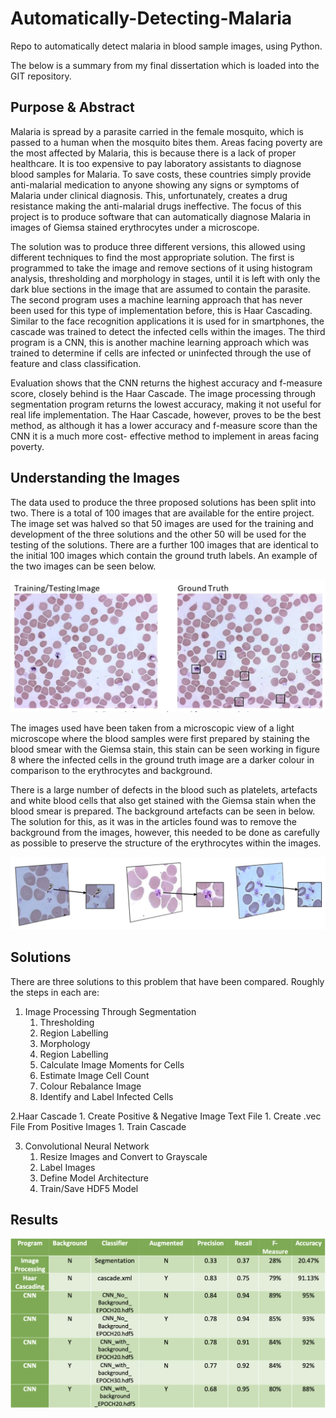 # Automatically-Detecting-Malaria
Repo to automatically detect malaria in blood sample images, using Python.

The below is a summary from my final dissertation which is loaded into the GIT repository.

## Purpose & Abstract

Malaria is spread by a parasite carried in the female mosquito, which is passed to a human when the mosquito bites them. Areas facing poverty are the most affected by Malaria, this is because there is a lack of proper healthcare. It is too expensive to pay laboratory assistants to diagnose blood samples for Malaria. To save costs, these countries simply provide anti-malarial medication to anyone showing any signs or symptoms of Malaria under clinical diagnosis. This, unfortunately, creates a drug resistance making the anti-malarial drugs ineffective. The focus of this project is to produce software that can automatically diagnose Malaria in images of Giemsa stained erythrocytes under a microscope.

The solution was to produce three different versions, this allowed using different techniques to find the most appropriate solution. The first is programmed to take the image and remove sections of it using histogram analysis, thresholding and morphology in stages, until it is left with only the dark blue sections in the image that are assumed to contain the parasite. The second program uses a machine learning approach that has never been used for this type of implementation before, this is Haar Cascading. Similar to the face recognition applications it is used for in smartphones, the cascade was trained to detect the infected cells within the images. The third program is a CNN, this is another machine learning approach which was trained to determine if cells are infected or uninfected through the use of feature and class classification.

Evaluation shows that the CNN returns the highest accuracy and f-measure score, closely behind is the Haar Cascade. The image processing through segmentation program returns the lowest accuracy, making it not useful for real life implementation. The Haar Cascade, however, proves to be the best method, as although it has a lower accuracy and f-measure score than the CNN it is a much more cost- effective method to implement in areas facing poverty.

## Understanding the Images

The data used to produce the three proposed solutions has been split into two. There is a total of 100 images that are available for the entire project. The image set was halved so that 50 images are used for the training and development of the three solutions and the other 50 will be used for the testing of the solutions. There are a further 100 images that are identical to the initial 100 images which contain the ground truth labels. An example of the two images can be seen below.

![Example images to be used for project solutions](Images/Image1.png)

The images used have been taken from a microscopic view of a light microscope where the blood samples were first prepared by staining the blood smear with the Giemsa stain, this stain can be seen working in figure 8 where the infected cells in the ground truth image are a darker colour in comparison to the erythrocytes and background.

There is a large number of defects in the blood such as platelets, artefacts and white blood cells that also get stained with the Giemsa stain when the blood smear is prepared. The background artefacts can be seen in below. The solution for this, as it was in the articles found was to remove the background from the images, however, this needed to be done as carefully as possible to preserve the structure of the erythrocytes within the images.

![Background defects](Images/Image2.png)

## Solutions

There are three solutions to this problem that have been compared. Roughly the steps in each are:

1. Image Processing Through Segmentation
    1. Thresholding
    1. Region Labelling
    1. Morphology
    1. Region Labelling
    1. Calculate Image Moments for Cells
    1. Estimate Image Cell Count
    1. Colour Rebalance Image
    1. Identify and Label Infected Cells
    
2.Haar Cascade 
    1. Create Positive & Negative Image Text File
    1. Create .vec File From Positive Images
    1. Train Cascade
    
3. Convolutional Neural Network
    1. Resize Images and Convert to Grayscale
    1. Label Images
    1. Define Model Architecture
    1. Train/Save HDF5 Model

## Results

![Results Table](Images/Image3.png)

